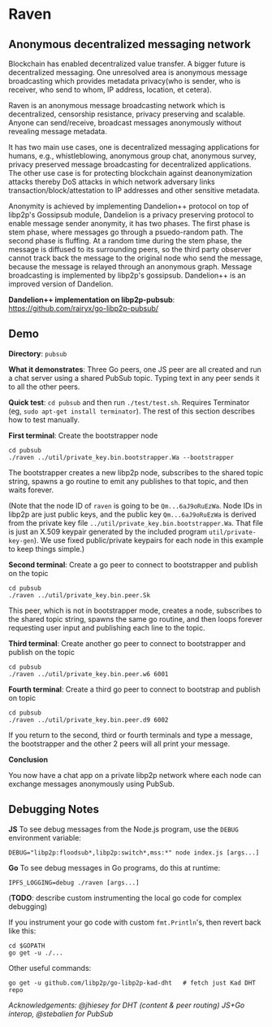 # Raven

## Anonymous decentralized messaging network 
Blockchain has enabled decentralized value transfer. A bigger future is decentralized messaging. One unresolved area is anonymous message broadcasting which provides metadata privacy(who is sender, who is receiver, who send to whom, IP address, location, et cetera).

Raven is an anonymous message broadcasting network which is decentralized, censorship resistance, privacy preserving and scalable. Anyone can send/receive, broadcast messages anonymously without revealing message metadata.

It has two main use cases, one is decentralized messaging applications for humans, e.g., whistleblowing, anonymous group chat, anonymous survey, privacy preserved message broadcasting for decentralized applications. The other use case is for protecting blockchain against deanonymization attacks thereby DoS attacks in which network adversary links transaction/block/attestation to IP addresses and other sensitive metadata.

Anonymity is achieved by implementing Dandelion++ protocol on top of libp2p's Gossipsub module, Dandelion is a privacy preserving protocol to enable message sender anonymity, it has two phases. The first phase is stem phase, where messages go through a psuedo-random path. The second phase is fluffing. At a random time during the stem phase, the message is diffused to its surrounding peers, so the third party observer cannot track back the message to the original node who send the message, because the message is relayed through an anonymous graph. Message broadcasting is implemented by libp2p's gossipsub. Dandelion++ is an improved version of Dandelion.

**Dandelion++ implementation on libp2p-pubsub**: https://github.com/rairyx/go-libp2p-pubsub/


## Demo

**Directory**:  `pubsub`

**What it demonstrates**:  Three Go peers, one JS peer are all created and run a chat server using a shared PubSub topic.  Typing text in any peer sends it to all the other peers.

**Quick test**:  `cd pubsub` and then run `./test/test.sh`.  Requires Terminator (eg, `sudo apt-get install terminator`).  The rest of this section describes how to test manually.


**First terminal**:  Create the bootstrapper node

```
cd pubsub
./raven ../util/private_key.bin.bootstrapper.Wa --bootstrapper
```

The bootstrapper creates a new libp2p node, subscribes to the shared topic string, spawns a go routine to emit any publishes to that topic, and then waits forever.

(Note that the node ID of `raven` is going to be `Qm...6aJ9oRuEzWa`.  Node IDs in libp2p are just public keys, and the public key `Qm...6aJ9oRuEzWa` is derived from the private key file `../util/private_key.bin.bootstrapper.Wa`.  That file is just an X.509 keypair generated by the included program `util/private-key-gen`).  We use fixed public/private keypairs for each node in this example to keep things simple.)

**Second terminal**:  Create a go peer to connect to bootstrapper and publish on the topic

```
cd pubsub
./raven ../util/private_key.bin.peer.Sk
```

This peer, which is not in bootstrapper mode, creates a node, subscribes to the shared topic string, spawns the same go routine, and then loops forever requesting user input and publishing each line to the topic.

**Third terminal**:  Create another go peer to connect to bootstrapper and publish on the topic

```
cd pubsub
./raven ../util/private_key.bin.peer.w6 6001
```



**Fourth terminal**:  Create a third go peer to connect to bootstrap and publish on topic

```
cd pubsub
./raven ../util/private_key.bin.peer.d9 6002

```


If you return to the second, third or fourth terminals and type a message, the bootstrapper and the other 2 peers will all print your message.

**Conclusion**

You now have a chat app on a private libp2p network where each node can exchange messages anonymously using PubSub.

## Debugging Notes

**JS** To see debug messages from the Node.js program, use the `DEBUG` environment variable:
```
DEBUG="libp2p:floodsub*,libp2p:switch*,mss:*" node index.js [args...]
```

**Go** To see debug messages in Go programs, do this at runtime:
```
IPFS_LOGGING=debug ./raven [args...]
```

(**TODO**:  describe custom instrumenting the local go code for complex debugging)

If you instrument your go code with custom `fmt.Println`'s, then revert back like this:
```
cd $GOPATH
go get -u ./...
```

Other useful commands:
```
go get -u github.com/libp2p/go-libp2p-kad-dht   # fetch just Kad DHT repo
```


_Acknowledgements:  @jhiesey for DHT (content & peer routing) JS+Go interop, @stebalien for PubSub_

